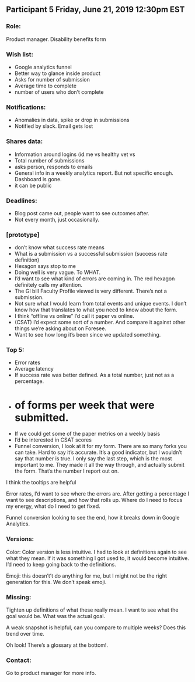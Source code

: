 ## Participant 5 Friday, June 21, 2019 12:30pm EST

### Role: 
Product manager. Disability benefits form

### Wish list: 
- Google analytics funnel
- Better way to glance inside product
- Asks for number of submission
- Average time to complete
- number of users who don’t complete

### Notifications: 
- Anomalies in data, spike or drop in submissions
- Notified by slack. Email gets lost

### Shares data: 
- Information around logins (id.me vs healthy vet vs 
- Total number of submissions
- asks person, responds to emails
- General info in a weekly analytics report. But not specific enough. Dashboard is gone. 
- it can be public 

### Deadlines: 
- Blog post came out, people want to see outcomes after. 
- Not every month, just occasionally. 

### [prototype]
- don’t know what success rate means
- What is a submission vs a successful submission (success rate definition)
- Hexagon says stop to me
- Doing well is very vague. To WHAT. 
- I’d want to see what kind of errors are coming in. The red hexagon definitely calls my attention. 
- The GI bill Faculty Profile viewed is very different. There’s not a submission. 
- Not sure what I would learn from total events and unique events. I don’t know how that translates to what you need to know about the form. 
- I think “offline vs online” I’d call it paper vs online. 
- (CSAT) I’d expect some sort of a number. And compare it against other things we’re asking about on Foresee. 
- Want to see how long it’s been since we updated something. 

### Top 5:
- Error rates
- Average latency 
- If success rate was better defined. As a total number, just not as a percentage. 
- # of forms per week that were submitted. 
- If we could get some of the paper metrics on a weekly basis
- I’d be interested in CSAT scores
- Funnel conversion, I look at it for my form. There are so many forks you can take. Hard to say it’s accurate. It’s a good indicator, but I wouldn’t say that number is true. I only say the last step, which is the most important to me. They made it all the way through, and actually submit the form. That’s the number I report out on. 

I think the tooltips are helpful

Error rates, I’d want to see where the errors are. 
After getting a percentage I want to see descriptions, and how that rolls up. Where do I need to focus my energy, what do I need to get fixed. 

Funnel conversion looking to see the end, how it breaks down in Google Analytics. 

### Versions: 
Color:
Color version is less intuitive. I had to look at definitions again to see what they mean. If it was something I got used to, it would become intuitive. I’d need to keep going back to the definitions. 

Emoji:
this doesn’t’t do anything for me, but I might not be the right generation for this. We don’t speak emoji. 

### Missing:
Tighten up definitions of what these really mean. I want to see what the goal would be. What was the actual goal. 

A weak snapshot is helpful, can you compare to multiple weeks? Does this trend over time. 

Oh look! There’s a glossary at the bottom!. 

### Contact:
Go to product manager for more info. 
